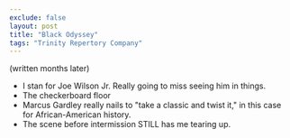 ```yaml
---
exclude: false
layout: post
title: "Black Odyssey"
tags: "Trinity Repertory Company"
---
```

(written months later)
- I stan for Joe Wilson Jr. Really going to miss seeing him in things.
- The checkerboard floor
- Marcus Gardley really nails to "take a classic and twist it," in this case for African-American history.
- The scene before intermission STILL has me tearing up.
